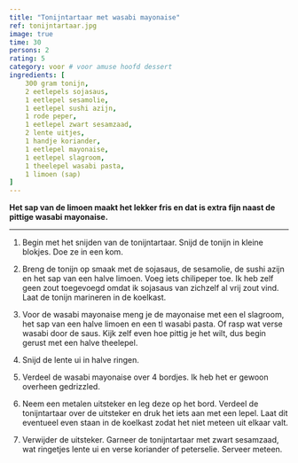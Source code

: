 ```yaml
---
title: "Tonijntartaar met wasabi mayonaise"
ref: tonijntartaar.jpg
image: true
time: 30
persons: 2
rating: 5
category: voor # voor amuse hoofd dessert
ingredients: [
	300 gram tonijn,
	2 eetlepels sojasaus,
	1 eetlepel sesamolie,
	1 eetlepel sushi azijn,
	1 rode peper,
	1 eetlepel zwart sesamzaad,
	2 lente uitjes,
	1 handje koriander,
	1 eetlepel mayonaise,
	1 eetlepel slagroom,
	1 theelepel wasabi pasta,
	1 limoen (sap)
]
---
```


**Het sap van de limoen maakt het lekker fris en dat is extra fijn naast de pittige wasabi mayonaise.**

---

1. Begin met het snijden van de tonijntartaar. Snijd de tonijn in kleine blokjes. Doe ze in een kom.

2. Breng de tonijn op smaak met de sojasaus, de sesamolie, de sushi azijn en het sap van een halve limoen. Voeg iets chilipeper toe. Ik heb zelf geen zout toegevoegd omdat ik sojasaus van zichzelf al vrij zout vind. Laat de tonijn marineren in de koelkast.

3. Voor de wasabi mayonaise meng je de mayonaise met een el slagroom, het sap van een halve limoen en een tl wasabi pasta. Of rasp wat verse wasabi door de saus. Kijk zelf even hoe pittig je het wilt, dus begin gerust met een halve theelepel.

4. Snijd de lente ui in halve ringen.

5. Verdeel de wasabi mayonaise over 4 bordjes. Ik heb het er gewoon overheen gedrizzled.

6. Neem een metalen uitsteker en leg deze op het bord. Verdeel de tonijntartaar over de uitsteker en druk het iets aan met een lepel. Laat dit eventueel even staan in de koelkast zodat het niet meteen uit elkaar valt.

7. Verwijder de uitsteker. Garneer de tonijntartaar met zwart sesamzaad, wat ringetjes lente ui en verse koriander of peterselie. Serveer meteen.